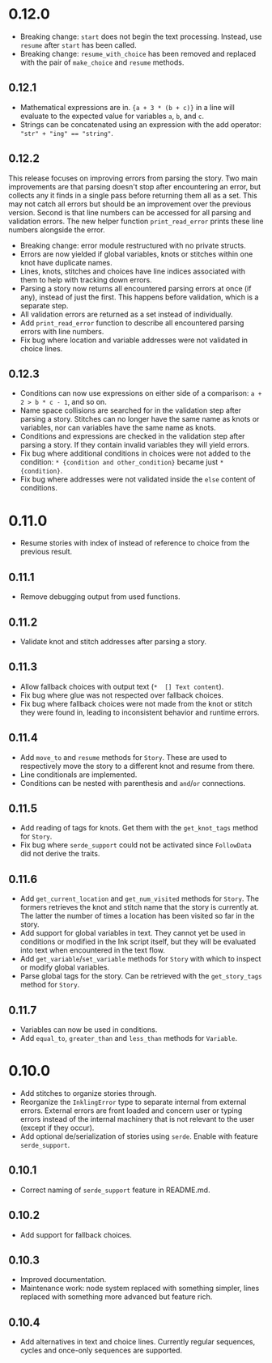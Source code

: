 # 0.12.0

*   Breaking change: `start` does not begin the text processing. Instead, use `resume` after `start` has been called.
*   Breaking change: `resume_with_choice` has been removed and replaced with the pair of `make_choice` and `resume` methods.

## 0.12.1

*   Mathematical expressions are in. `{a + 3 * (b + c)}` in a line will evaluate to the expected value for variables `a`, `b`, and `c`.
*   Strings can be concatenated using an expression with the add operator: `"str" + "ing" == "string"`.

## 0.12.2

This release focuses on improving errors from parsing the story. Two main improvements are that parsing doesn't stop after encountering an error, but collects any it finds in a single pass before returning them all as a set. This may not catch all errors but should be an improvement over the previous version. Second is that line numbers can be accessed for all parsing and validation errors. The new helper function `print_read_error` prints these line numbers alongside the error.

*   Breaking change: error module restructured with no private structs.
*   Errors are now yielded if global variables, knots or stitches within one knot have duplicate names.
*   Lines, knots, stitches and choices have line indices associated with them to help with tracking down errors.
*   Parsing a story now returns all encountered parsing errors at once (if any), instead of just the first. This happens before validation, which is a separate step.
*   All validation errors are returned as a set instead of individually.
*   Add `print_read_error` function to describe all encountered parsing errors with line numbers.
*   Fix bug where location and variable addresses were not validated in choice lines.

## 0.12.3

*   Conditions can now use expressions on either side of a comparison: `a + 2 > b * c - 1`, and so on.
*   Name space collisions are searched for in the validation step after parsing a story. Stitches can no longer have the same name as knots or variables, nor can variables have the same name as knots.
*   Conditions and expressions are checked in the validation step after parsing a story. If they contain invalid variables they will yield errors.
*   Fix bug where additional conditions in choices were not added to the condition: `* {condition and other_condition}` became just `* {condition}`.
*   Fix bug where addresses were not validated inside the `else` content of conditions.

# 0.11.0

*   Resume stories with index of instead of reference to choice from the previous result.

## 0.11.1

*   Remove debugging output from used functions.

## 0.11.2

*   Validate knot and stitch addresses after parsing a story.

## 0.11.3

*   Allow fallback choices with output text (`*  [] Text content`).
*   Fix bug where glue was not respected over fallback choices.
*   Fix bug where fallback choices were not made from the knot or stitch they were found in, leading to inconsistent behavior and runtime errors.

## 0.11.4

*   Add `move_to` and `resume` methods for `Story`. These are used to respectively move the story to a different knot and resume from there.
*   Line conditionals are implemented.
*   Conditions can be nested with parenthesis and `and`/`or` connections.

## 0.11.5

*   Add reading of tags for knots. Get them with the `get_knot_tags` method for `Story`.
*   Fix bug where `serde_support` could not be activated since `FollowData` did not derive the traits.

## 0.11.6

*   Add `get_current_location` and `get_num_visited` methods for `Story`. The formers retrieves the knot and stitch name that the story is currently at. The latter the number of times a location has been visited so far in the story.
*   Add support for global variables in text. They cannot yet be used in conditions or modified in the Ink script itself, but they will be evaluated into text when encountered in the text flow.
*   Add `get_variable`/`set_variable` methods for `Story` with which to inspect or modify global variables.
*   Parse global tags for the story. Can be retrieved with the `get_story_tags` method for `Story`.

## 0.11.7

*   Variables can now be used in conditions.
*   Add `equal_to`, `greater_than` and `less_than` methods for `Variable`.

# 0.10.0

*   Add stitches to organize stories through.
*   Reorganize the `InklingError` type to separate internal from external errors. External errors are front loaded and concern user or typing errors instead of the internal machinery that is not relevant to the user (except if they occur).
*   Add optional de/serialization of stories using `serde`. Enable with feature `serde_support`.

## 0.10.1

*   Correct naming of `serde_support` feature in README.md.

## 0.10.2

*   Add support for fallback choices.

## 0.10.3

*   Improved documentation.
*   Maintenance work: node system replaced with something simpler, lines replaced with something more advanced but feature rich.

## 0.10.4

*   Add alternatives in text and choice lines. Currently regular sequences, cycles and once-only sequences are supported.

